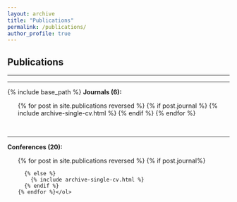 ```yaml
---
layout: archive
title: "Publications"
permalink: /publications/
author_profile: true
---
```

<!-- 
## Recherche

Mes recherches se focalisent autour de deux thématiques :

### La fouille multimodale de bases d'images et de vidéos -->
<!-- Au cours de ma thèse, j'ai pu approfondir mes connaissances dans le domaine de l'indexation et de la recherche interactive d'images par le contenu au travers du projet IDEA (avec les professeurs Jean-Marc Ogier, Salvatore Tabbone et Alain Boucherde l’AUF). Pendant cette période, j'ai réalisé plusieurs recherches: 1) L'extraction des caractéristiques visuelles utilisé dans le domaine de la recherche par le contenu (signatures globales, signatures locales) ; 2) le développement de méthodes de recherche interactive d'images à court-terme ; 3) le développement de méthodes d'indexation et de recherche interactive d'images à long-terme.

Par la suite, dans le projet PEDIVHANDI avec Pr. Jean-Marc Ogier, mon objectif était d'explorer des méthodes d'indexation et de recherche multimodale de vidéos de cours. J'ai travaillé également avec différentes techniques  de traitement d'images : l'analyse de la mise en page, la séparation objets/fond, la détection de texte et de graphiques.   -->

<!-- Je travaille actuellement sur l'analyse multimodal des document images.  -->
<!-- 
+ L'indexation et la recherche d'images et de vidéos par le contenu
+ La recognition de texte et la reconnaissance d'objets
+ L'extraction des informations structurées  -->


<!-- ### L'apprentissage automatique  -->

<!-- Le laboratoire L3i, reconnu au niveau international sur l’analyse de document, a lancé en 2011 le projet e-bdthèque dont l’objectif est de valoriser les corpus de Bande Dessiné numérisées. J'ai commencé mon deuxieme postdoc dans l'équipe BD en 04/2016 (avec le prof. Jean-Christophe Burie, prof. Arnaud Revel et prof Karell Bertet). Dans ce contexte, j'ai travaillé principalement sur la détection automatique de cases de BD, de bulles, de dialogues, du texte, des personnages, des décors et l'analyse du contenu semantique. Je construis des algorithmes d’analyse d'images se basant sur l'apprentissage profond, en les combinant avec des algorithmes de traitement d'images classique, et priotiser le contexte semi-supervisé. -->

<!-- Depuis 04/2016, je suis intéréssé par la nouvelle tendance de l'apprentissage profond. En participant au Labcom SAIL du prof. Jean-Christophe Burie et au projet ECLATS avec Pr. Véronique Eglin, je commence à me tourner vers ce nouvelle approche qui ouvrent de nouvelles opportunités pour l'analyse de données. -->
<!-- de Bande Dessiné numérisées : la détection automatique de cases de BD, de bulles, de dialogues, du texte, des personnages et des décors.  -->
<!-- En pratique, je construis des algorithmes d’analyse d'images de BD se basant sur l'apprentissage profond, en les combinant avec des algorithmes de traitement d'images classique, et priotiser le contexte semi-supervisé, faiblement supervisé. -->

<!-- Je focalise sur deux axes de l'apprentissage profond. 

+ L'apprentissage profond avec des données et labels incomplètes et/ou bruyantes (le contexte semi-supervisé, faiblement supervisé, auto supervisé)
+ L'améliorer la performance des modèles IA en basant sur l'apprentissage multimodal et/ou multi-tâche -->


<!-- Je participe également au groupe de recherche du prof. Antoine Doucet sur la détection et la correction de textes OCR (Optical Character Recognition).  -->

<!-- ### Research Projects:

+ <b>The project [ECLATS](http://eclats.imag.fr/) (Extraction des Contenus GéoLinguistiques d'Atlas et Analyse Spatiale)</b> funded by the National Research Agency (ANR).
+ <b>The project [SAIL](https://sail.univ-lr.fr/) (Sequential Art Image Laboratory)</b> funded by the National Research Agency (ANR). -->
<!-- L'objectif est d'obtenir une description sémantique précise des albums, des pages et des cases tant au niveau géométrique (structure des pages) que textuel (compréhension du texte) et graphique (éléments visuels)des Bande Dessiné numérisées (Comics, Mangas et Webtoons). -->
<!-- + <b>The project [eBDthèque](http://ebdtheque.univ-lr.fr/) </b>  funded by the European Regional Development Fund (FEDER), as part of the Investing for the Future iiBD. -->
 <!-- dans le cadre de l’Investissement d’Avenir iiBD. L’objectif est de valoriser les corpus de Bande Dessiné numérisées. -->
<!-- + <b>The project Post-OCR:</b>  Errors detection and correction in texts OCR.  -->
<!-- la correction de textes OCR (Optical Character Recognition). Normalement, la reconnaissance de textes n’étant pas parfaite, une étape de post-traitement est nécessaire pour améliorer le texte.  -->
<!-- + <b>The project [PEDIVHANDI](http://pedivhandi.univ-lr.fr/) </b>  (Pédagogie et Diversité des Apprenants avec Priorité au Handicap) funded by the European Regional Development Fund (FEDER). -->
<!-- L’idée principale était d’analyser les contenus audiovisuels et documentaires par des techniques issues de l’analyse du signal et de l’image. Ces contenus multimédia sont le résultat de l’acquisition par différentes modalités : webcam issues de tablettes ou de PC, flux vidéo issus d’un système de visio-conférence… -->
<!-- + <b>The project IDEA </b>  (Images of natural Disasters from robot Exploration in urban Area) funded by the STIC-Asie program. -->
 <!-- se positionnait sur le thème du traitement d’images et l’extraction de contenu pour la gestion des informations collectées par des robots patrouillant dans les zones urbaines dans une situation de post-catastrophe. -->

<!-- ### Collaborations externes:
+ Pr. Antoine Doucet, Dr. Mikael Coustaty, Dr. Hai Nguyen (Université de La Rochelle, France)
+ Pr. Adam Jatowt (Kyoto University; Japan)
+ Pr. Huan Nguyen (Middlesex University)
+ Dr. Lili Jiang, Dr. Son Vu (Deep Data Mining group, Umeå University, Sweden)
+ Dr. Thanh Vu (Oracle, Australia)
+ Dr. Anh Bui (Purchease company)
+ Dr. Minh-Son Dao (NICT, Japan)
+ Dr. Kien Dao (MICA Institute, Vietnam) -->

## Publications 

<!-- {% if author.googlescholar %} -->
<!-- La plupart de ces publications se trouvent également sur mon <u><a href="{{author.googlescholar}}">profil Google Scholar</a>.</u> -->
<!-- {% endif %} -->

<!-- <br>If you like the format of the preprints included here, see <u><a href="https://github.com/brenhinkeller/preprint-template.tex">preprint-template.tex</a></u> -->

---

<!-- <b>Working papers (3): </b>
<ol>
<li>Manga-MTL: multimodal multitask transfer learning for mangas (paper submitted)</li>
<li>Competition: Multimodal image document recognition for vietnamese receipts (paper accepted)</li>
<li>Competition: Multimodal Emotion Recognition on Comics scenes (in progress, 113 registered participants, 17 teams on leaderboard)</li>
</ol>
<br/> -->

---
{% include base_path %}
<b>Journals (6): </b>
<br/>
  <ol>
    {% for post in site.publications reversed %}
      {% if post.journal %}
        {% include archive-single-cv.html %}
      {% endif %}
    {% endfor %}
  </ol>
<br/>

---
<b>Conferences (20):</b>
<br/>
<ol>{% for post in site.publications reversed %}
      {% if post.journal%}
        
      {% else %}
        {% include archive-single-cv.html %}
      {% endif %}
    {% endfor %}</ol>
<br/>
